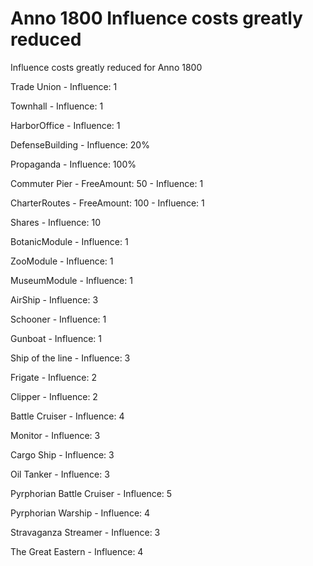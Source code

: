 # Anno 1800 Influence costs greatly reduced
Influence costs greatly reduced for Anno 1800

Trade Union 
    - Influence: 1

Townhall 
    - Influence: 1

HarborOffice 
    - Influence: 1

DefenseBuilding 
    - Influence: 20%

Propaganda 
    - Influence: 100%

Commuter Pier 
    - FreeAmount: 50 
    - Influence: 1

CharterRoutes
    - FreeAmount: 100 
    - Influence: 1

Shares 
    - Influence: 10

BotanicModule 
    - Influence: 1

ZooModule 
    - Influence: 1

MuseumModule 
    - Influence: 1

AirShip 
    - Influence: 3

Schooner 
    - Influence: 1

Gunboat 
    - Influence: 1

Ship of the line 
    - Influence: 3

Frigate 
    - Influence: 2

Clipper 
    - Influence: 2

Battle Cruiser 
    - Influence: 4

Monitor 
    - Influence: 3

Cargo Ship 
    - Influence: 3

Oil Tanker 
    - Influence: 3

Pyrphorian Battle Cruiser 
    - Influence: 5

Pyrphorian Warship 
    - Influence: 4

Stravaganza Streamer 
    - Influence: 3

The Great Eastern 
    - Influence: 4
